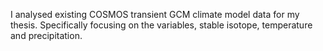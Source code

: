 I analysed existing COSMOS transient GCM climate model data for my thesis. Specifically focusing on the variables, stable isotope, temperature and precipitation. 

